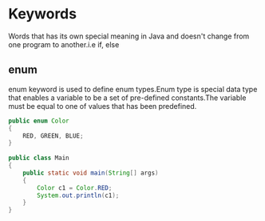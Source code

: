 # Keywords
Words that has its own special meaning in Java and doesn't change from one program to another.i.e if, else

## enum

enum keyword is used to define enum types.Enum type is special data type that enables a variable to be a set of pre-defined constants.The variable 
must be equal to one of values that has been predefined.


```java
public enum Color
{
    RED, GREEN, BLUE;
}
 
public class Main
{
    public static void main(String[] args)
    {
        Color c1 = Color.RED;
        System.out.println(c1);
    }
}
```
